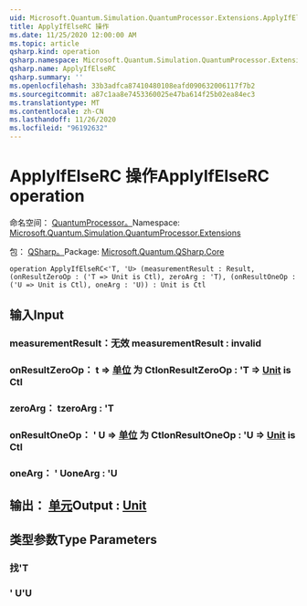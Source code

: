 ```yaml
---
uid: Microsoft.Quantum.Simulation.QuantumProcessor.Extensions.ApplyIfElseRC
title: ApplyIfElseRC 操作
ms.date: 11/25/2020 12:00:00 AM
ms.topic: article
qsharp.kind: operation
qsharp.namespace: Microsoft.Quantum.Simulation.QuantumProcessor.Extensions
qsharp.name: ApplyIfElseRC
qsharp.summary: ''
ms.openlocfilehash: 33b3adfca87410480108eafd090632006117f7b2
ms.sourcegitcommit: a87c1aa8e7453360025e47ba614f25b02ea84ec3
ms.translationtype: MT
ms.contentlocale: zh-CN
ms.lasthandoff: 11/26/2020
ms.locfileid: "96192632"
---
```

# <a name="applyifelserc-operation"></a><span data-ttu-id="c2370-102">ApplyIfElseRC 操作</span><span class="sxs-lookup"><span data-stu-id="c2370-102">ApplyIfElseRC operation</span></span>

<span data-ttu-id="c2370-103">命名空间： [QuantumProcessor。](xref:Microsoft.Quantum.Simulation.QuantumProcessor.Extensions)</span><span class="sxs-lookup"><span data-stu-id="c2370-103">Namespace: [Microsoft.Quantum.Simulation.QuantumProcessor.Extensions](xref:Microsoft.Quantum.Simulation.QuantumProcessor.Extensions)</span></span>

<span data-ttu-id="c2370-104">包： [QSharp。](https://nuget.org/packages/Microsoft.Quantum.QSharp.Core)</span><span class="sxs-lookup"><span data-stu-id="c2370-104">Package: [Microsoft.Quantum.QSharp.Core](https://nuget.org/packages/Microsoft.Quantum.QSharp.Core)</span></span>




```qsharp
operation ApplyIfElseRC<'T, 'U> (measurementResult : Result, (onResultZeroOp : ('T => Unit is Ctl), zeroArg : 'T), (onResultOneOp : ('U => Unit is Ctl), oneArg : 'U)) : Unit is Ctl
```


## <a name="input"></a><span data-ttu-id="c2370-105">输入</span><span class="sxs-lookup"><span data-stu-id="c2370-105">Input</span></span>

### <a name="measurementresult--__invalidresult__"></a><span data-ttu-id="c2370-106">measurementResult：__无效 <Result>__</span><span class="sxs-lookup"><span data-stu-id="c2370-106">measurementResult : __invalid<Result>__</span></span>




### <a name="onresultzeroop--t--unit--is-ctl"></a><span data-ttu-id="c2370-107">onResultZeroOp： t => [单位](xref:microsoft.quantum.lang-ref.unit)  为 Ctl</span><span class="sxs-lookup"><span data-stu-id="c2370-107">onResultZeroOp : 'T => [Unit](xref:microsoft.quantum.lang-ref.unit)  is Ctl</span></span>




### <a name="zeroarg--t"></a><span data-ttu-id="c2370-108">zeroArg： t</span><span class="sxs-lookup"><span data-stu-id="c2370-108">zeroArg : 'T</span></span>




### <a name="onresultoneop--u--unit--is-ctl"></a><span data-ttu-id="c2370-109">onResultOneOp： ' U => [单位](xref:microsoft.quantum.lang-ref.unit)  为 Ctl</span><span class="sxs-lookup"><span data-stu-id="c2370-109">onResultOneOp : 'U => [Unit](xref:microsoft.quantum.lang-ref.unit)  is Ctl</span></span>




### <a name="onearg--u"></a><span data-ttu-id="c2370-110">oneArg： ' U</span><span class="sxs-lookup"><span data-stu-id="c2370-110">oneArg : 'U</span></span>





## <a name="output--unit"></a><span data-ttu-id="c2370-111">输出： [单元](xref:microsoft.quantum.lang-ref.unit)</span><span class="sxs-lookup"><span data-stu-id="c2370-111">Output : [Unit](xref:microsoft.quantum.lang-ref.unit)</span></span>



## <a name="type-parameters"></a><span data-ttu-id="c2370-112">类型参数</span><span class="sxs-lookup"><span data-stu-id="c2370-112">Type Parameters</span></span>

### <a name="t"></a><span data-ttu-id="c2370-113">找</span><span class="sxs-lookup"><span data-stu-id="c2370-113">'T</span></span>


### <a name="u"></a><span data-ttu-id="c2370-114">' U</span><span class="sxs-lookup"><span data-stu-id="c2370-114">'U</span></span>

